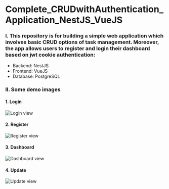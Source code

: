 # Complete_CRUDwithAuthentication_Application_NestJS_VueJS
### I. This repository is for building a simple web application which involves basic CRUD options of task management. Moreover, the app allows users to register and login their dashboard based on jwt cookie authentication:
* Backend: NestJS
* Frontend: VueJS
* Database: PostgreSQL

### II. Some demo images
#### 1. Login
![Login view](https://github.com/nguyenngochieu-hsgs/Complete_CRUDwithAuthentication_Application_NestJS_VueJS/blob/main/images/LoginView.PNG)

#### 2. Register
![Register view](https://github.com/nguyenngochieu-hsgs/Complete_CRUDwithAuthentication_Application_NestJS_VueJS/blob/main/images/RegisterView.PNG)

#### 3. Dashboard
![Dashboard view](https://github.com/nguyenngochieu-hsgs/Complete_CRUDwithAuthentication_Application_NestJS_VueJS/blob/main/images/DashboardView.PNG)

#### 4. Update
![Update view](https://github.com/nguyenngochieu-hsgs/Complete_CRUDwithAuthentication_Application_NestJS_VueJS/blob/main/images/UpdateView.PNG)

